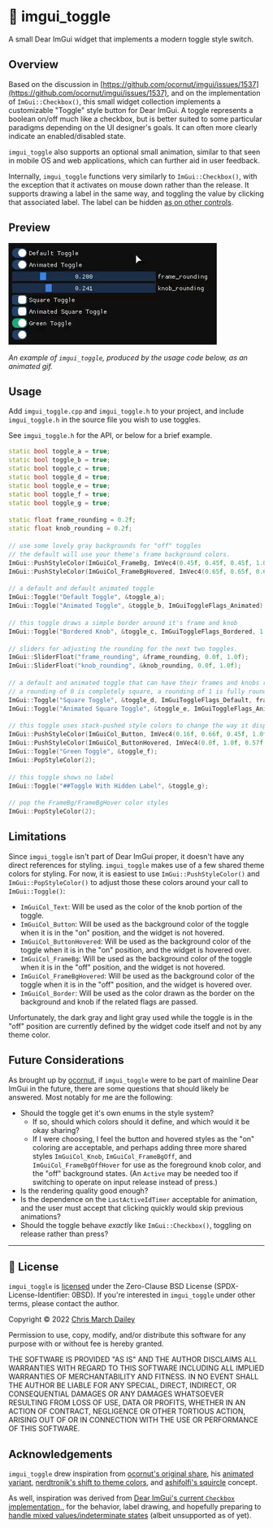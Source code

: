 # 🔘 imgui_toggle

A small Dear ImGui widget that implements a modern toggle style switch.

## Overview

Based on the discussion in [https://github.com/ocornut/imgui/issues/1537](https://github.com/ocornut/imgui/issues/1537), and on the implementation of `ImGui::Checkbox()`,
this small widget collection implements a customizable "Toggle" style button for Dear ImGui. A toggle represents a boolean on/off much like a checkbox, but is better suited
to some particular paradigms depending on the UI designer's goals. It can often more clearly indicate an enabled/disabled state.

`imgui_toggle` also supports an optional small animation, similar to that seen in mobile OS and web applications, which can further aid in user feedback.

Internally, `imgui_toggle` functions very similarly to `ImGui::Checkbox()`, with the exception that it activates on mouse down rather than the release. It supports drawing
a label in the same way, and toggling the value by clicking that associated label. The label can be hidden [as on other controls](https://github.com/ocornut/imgui/blob/master/docs/FAQ.md#q-how-can-i-have-widgets-with-an-empty-label).

## Preview

![`imgui_toggle` example animated gif](./.meta/imgui_toggle_example.gif)

_An example of `imgui_toggle`, produced by the usage code below, as an animated gif._

## Usage

Add `imgui_toggle.cpp` and `imgui_toggle.h` to your project, and include `imgui_toggle.h` in the source file you wish to use toggles.

See `imgui_toggle.h` for the API, or below for a brief example.

```cpp
static bool toggle_a = true;
static bool toggle_b = true;
static bool toggle_c = true;
static bool toggle_d = true;
static bool toggle_e = true;
static bool toggle_f = true;
static bool toggle_g = true;

static float frame_rounding = 0.2f;
static float knob_rounding = 0.2f;

// use some lovely gray backgrounds for "off" toggles
// the default will use your theme's frame background colors.
ImGui::PushStyleColor(ImGuiCol_FrameBg, ImVec4(0.45f, 0.45f, 0.45f, 1.0f));
ImGui::PushStyleColor(ImGuiCol_FrameBgHovered, ImVec4(0.65f, 0.65f, 0.65f, 1.0f));

// a default and default animated toggle
ImGui::Toggle("Default Toggle", &toggle_a);
ImGui::Toggle("Animated Toggle", &toggle_b, ImGuiToggleFlags_Animated);

// this toggle draws a simple border around it's frame and knob
ImGui::Toggle("Bordered Knob", &toggle_c, ImGuiToggleFlags_Bordered, 1.0f);

// sliders for adjusting the rounding for the next two toggles.
ImGui::SliderFloat("frame_rounding", &frame_rounding, 0.0f, 1.0f);
ImGui::SliderFloat("knob_rounding", &knob_rounding, 0.0f, 1.0f);

// a default and animated toggle that can have their frames and knobs rounded
// a rounding of 0 is completely square, a rounding of 1 is fully rounded.
ImGui::Toggle("Square Toggle", &toggle_d, ImGuiToggleFlags_Default, frame_rounding, knob_rounding);
ImGui::Toggle("Animated Square Toggle", &toggle_e, ImGuiToggleFlags_Animated, frame_rounding, knob_rounding);

// this toggle uses stack-pushed style colors to change the way it displays
ImGui::PushStyleColor(ImGuiCol_Button, ImVec4(0.16f, 0.66f, 0.45f, 1.0f));
ImGui::PushStyleColor(ImGuiCol_ButtonHovered, ImVec4(0.0f, 1.0f, 0.57f, 1.0f));
ImGui::Toggle("Green Toggle", &toggle_f);
ImGui::PopStyleColor(2);

// this toggle shows no label
ImGui::Toggle("##Toggle With Hidden Label", &toggle_g);

// pop the FrameBg/FrameBgHover color styles
ImGui::PopStyleColor(2);
```

## Limitations

Since `imgui_toggle` isn't part of Dear ImGui proper, it doesn't have any direct references for styling. `imgui_toggle` makes use of a
few shared theme colors for styling. For now, it is easiest to use `ImGui::PushStyleColor()` and `ImGui::PopStyleColor()` to
adjust those these colors around your call to `ImGui::Toggle()`:

- `ImGuiCol_Text`: Will be used as the color of the knob portion of the toggle.
- `ImGuiCol_Button`: Will be used as the background color of the toggle when it is in the "on" position, and the widget is not hovered.
- `ImGuiCol_ButtonHovered`: Will be used as the background color of the toggle when it is in the "on" position, and the widget is hovered over.
- `ImGuiCol_FrameBg`: Will be used as the background color of the toggle when it is in the "off" position, and the widget is not hovered.
- `ImGuiCol_FrameBgHovered`: Will be used as the background color of the toggle when it is in the "off" position, and the widget is hovered over.
- `ImGuiCol_Border`: Will be used as the color drawn as the border on the background and knob if the related flags are passed.

Unfortunately, the dark gray and light gray used while the toggle is in the "off" position are currently defined by the widget code itself and not by any theme color.

## Future Considerations

As brought up by [ocornut](https://github.com/ocornut/imgui/issues/1537#issuecomment-355562097), if `imgui_toggle` were to be part of mainline Dear ImGui in the future,
there are some questions that should likely be answered. Most notably for me are the following:

- Should the toggle get it's own enums in the style system?
  - If so, should which colors should it define, and which would it be okay sharing?
  - If I were choosing, I feel the button and hovered styles as the "on" coloring are acceptable, and perhaps adding three more shared styles `ImGuiCol_Knob`, `ImGuiCol_FrameBgOff`, and `ImGuiCol_FrameBgOffHover` for use as the foreground knob color, and the "off" background states. (An `Active` may be needed too if switching to operate on input release instead of press.)
- Is the rendering quality good enough?
- Is the dependence on the `LastActiveIdTimer` acceptable for animation, and the user must accept that clicking quickly would skip previous animations?
- Should the toggle behave *exactly* like `ImGui::Checkbox()`, toggling on release rather than press?

----

## 📝 License

`imgui_toggle` is [licensed](./LICENSE) under the Zero-Clause BSD License (SPDX-License-Identifier: 0BSD). If you're interested in `imgui_toggle` under other terms, please contact the author.

Copyright © 2022 [Chris March Dailey](https://cmd.wtf)

Permission to use, copy, modify, and/or distribute this software for any purpose with or without fee is hereby granted.

THE SOFTWARE IS PROVIDED "AS IS" AND THE AUTHOR DISCLAIMS ALL WARRANTIES WITH REGARD TO THIS SOFTWARE INCLUDING ALL IMPLIED WARRANTIES OF MERCHANTABILITY AND FITNESS. IN NO EVENT SHALL THE AUTHOR BE LIABLE FOR ANY SPECIAL, DIRECT, INDIRECT, OR CONSEQUENTIAL DAMAGES OR ANY DAMAGES WHATSOEVER RESULTING FROM LOSS OF USE, DATA OR PROFITS, WHETHER IN AN ACTION OF CONTRACT, NEGLIGENCE OR OTHER TORTIOUS ACTION, ARISING OUT OF OR IN CONNECTION WITH THE USE OR PERFORMANCE OF THIS SOFTWARE.

## Acknowledgements

`imgui_toggle` drew inspiration from [ocornut's original share](https://github.com/ocornut/imgui/issues/1537#issuecomment-355562097),
his [animated variant](https://github.com/ocornut/imgui/issues/1537#issuecomment-355569554), [nerdtronik's shift to theme colors](https://github.com/ocornut/imgui/issues/1537#issuecomment-780262461),
and [ashifolfi's squircle](https://github.com/ocornut/imgui/issues/1537#issuecomment-1272612641) concept.

As well, inspiration was derived from [Dear ImGui's current `Checkbox` implementation,](https://github.com/ocornut/imgui/blob/529cba19b09cf6db206de2b9eaa3152ecb2feff8/imgui_widgets.cpp#L1102),
for the behavior, label drawing, and hopefully preparing to [handle mixed values/indeterminate states](https://github.com/ocornut/imgui/issues/2644) (albeit unsupported as of yet).
